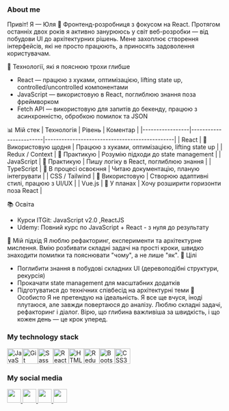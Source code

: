 
### About me
Привіт! Я — Юля 👋
Фронтенд-розробниця з фокусом на React. Протягом останніх двох років я активно занурююсь у світ веб-розробки — від побудови UI до архітектурних рішень. Мене захоплює створення інтерфейсів, які не просто працюють, а приносять задоволення користувачам.

 🧠 Технології, які я пояснюю трохи глибше

- React — працюю з хуками, оптимізацією, lifting state up, controlled/uncontrolled компонентами
- JavaScript — використовую в React, поглиблюю знання поза фреймворком
- Fetch API — використовую для запитів до бекенду, працюю з асинхронністю, обробкою помилок та JSON


📊 Мій стек
| Технологія      | Рівень               | Коментар                                      |
|-----------------|------------------------|-----------------------------------------------|
| React           | 🔹 Використовую щодня | Працюю з хуками, оптимізацією, lifting state up |
| Redux / Context | 🔹 Практикую          | Розумію підходи до state management           |
| JavaScript      | 🔹 Практикую          | Пишу логіку в React, поглиблюю знання         |
| TypeScript      | 🔸 В процесі освоєння | Читаю документацію, планую інтегрувати        |
| CSS / Tailwind  | 🔹 Використовую       | Створюю адаптивні стилі, працюю з UI/UX       |
| Vue.js          | 🔸 У планах           | Хочу розширити горизонти поза React           |


📚 Освіта
- Курси ITGit: JavaScript v2.0 ,ReactJS
- Udemy: Повний курс по JavaScript + React - з нуля до результату

🎯 Мій підхід
Я люблю рефакторинг, експерименти та архітектурне мислення. Вмію розбивати складні задачі на прості кроки, швидко знаходити помилки та пояснювати "чому", а не лише "як".
🚀 Цілі
- Поглибити знання в побудові складних UI (деревоподібні структури, рекурсія)
- Прокачати state management для масштабних додатків
- Підготуватися до технічних співбесід на архітектурні теми
💬 Особисто
Я не претендую на ідеальність. Я все ще вчуся, іноді плутаюся, але завжди повертаюся до аналізу. Люблю складні задачі, рефакторинг і діалог. Вірю, що глибина важливіша за швидкість, і що кожен день — це крок уперед.







### My technology stack
<p align="left">
<a href="https://developer.mozilla.org/en-US/docs/Web/JavaScript" target="_blank" rel="noreferrer"><img src="https://raw.githubusercontent.com/danielcranney/readme-generator/main/public/icons/skills/javascript-colored.svg" width="36" height="36" alt="JavaScript" /></a><a href="https://git-scm.com/" target="_blank" rel="noreferrer"><img src="https://raw.githubusercontent.com/danielcranney/readme-generator/main/public/icons/skills/git-colored.svg" width="36" height="36" alt="Git" /></a><a href="https://sass-lang.com/" target="_blank" rel="noreferrer"><img src="https://raw.githubusercontent.com/danielcranney/readme-generator/main/public/icons/skills/sass-colored.svg" width="36" height="36" alt="Sass" /></a><a href="https://reactjs.org/" target="_blank" rel="noreferrer"><img src="https://raw.githubusercontent.com/danielcranney/readme-generator/main/public/icons/skills/react-colored.svg" width="36" height="36" alt="React" /></a><a href="https://developer.mozilla.org/en-US/docs/Glossary/HTML5" target="_blank" rel="noreferrer"><img src="https://raw.githubusercontent.com/danielcranney/readme-generator/main/public/icons/skills/html5-colored.svg" width="36" height="36" alt="HTML5" /></a><a href="https://redux.js.org/" target="_blank" rel="noreferrer"><img src="https://raw.githubusercontent.com/danielcranney/readme-generator/main/public/icons/skills/redux-colored.svg" width="36" height="36" alt="Redux" /></a><a href="https://getbootstrap.com/" target="_blank" rel="noreferrer"><img src="https://raw.githubusercontent.com/danielcranney/readme-generator/main/public/icons/skills/bootstrap-colored.svg" width="36" height="36" alt="Bootstrap" /></a><a href="https://www.w3.org/TR/CSS/#css" target="_blank" rel="noreferrer"><img src="https://raw.githubusercontent.com/danielcranney/readme-generator/main/public/icons/skills/css3-colored.svg" width="36" height="36" alt="CSS3" /></a>
  
</p>

### My social media
<p align="left"> <a href="https://www.facebook.com/Мостова Юія" target="_blank" rel="noreferrer"> <picture> <source media="(prefers-color-scheme: dark)" srcset="https://raw.githubusercontent.com/danielcranney/readme-generator/main/public/icons/socials/facebook-dark.svg" /> <source media="(prefers-color-scheme: light)" srcset="https://raw.githubusercontent.com/danielcranney/readme-generator/main/public/icons/socials/facebook.svg" /> <img src="https://raw.githubusercontent.com/danielcranney/readme-generator/main/public/icons/socials/facebook.svg" width="32" height="32" /> </picture> </a> <a href="https://www.github.com/juliMostova" target="_blank" rel="noreferrer"> <picture> <source media="(prefers-color-scheme: dark)" srcset="https://raw.githubusercontent.com/danielcranney/readme-generator/main/public/icons/socials/github-dark.svg" /> <source media="(prefers-color-scheme: light)" srcset="https://raw.githubusercontent.com/danielcranney/readme-generator/main/public/icons/socials/github.svg" /> <img src="https://raw.githubusercontent.com/danielcranney/readme-generator/main/public/icons/socials/github.svg" width="32" height="32" /> </picture> </a> <a href="http://www.instagram.com/i.mostovaia" target="_blank" rel="noreferrer"> <picture> <source media="(prefers-color-scheme: dark)" srcset="undefined" /> <source media="(prefers-color-scheme: light)" srcset="https://raw.githubusercontent.com/danielcranney/readme-generator/main/public/icons/socials/instagram.svg" /> <img src="https://raw.githubusercontent.com/danielcranney/readme-generator/main/public/icons/socials/instagram.svg" width="32" height="32" /> </picture> </a> <a href="https://www.linkedin.com/in/%D1%8E%D0%BB%D1%96%D1%8F-%D0%BC%D0%BE%D1%81%D1%82%D0%BE%D0%B2%D0%B0-a6aa7b228/" target="_blank" rel="noreferrer"> <picture> <source media="(prefers-color-scheme: dark)" srcset="https://raw.githubusercontent.com/danielcranney/readme-generator/main/public/icons/socials/linkedin-dark.svg" /> <source media="(prefers-color-scheme: light)" srcset="https://raw.githubusercontent.com/danielcranney/readme-generator/main/public/icons/socials/linkedin.svg" /> <img src="https://raw.githubusercontent.com/danielcranney/readme-generator/main/public/icons/socials/linkedin.svg" width="32" height="32" /> </picture> </a></p>
